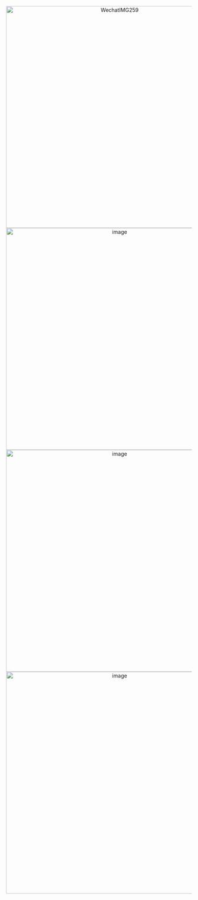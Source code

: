 <div align="center">
  <img src="https://github.com/user-attachments/assets/a92055b5-bf67-406b-8328-2906f861a174" alt="WechatIMG259" width="600"/>
  <img src="https://github.com/user-attachments/assets/7fdfe765-38e3-484d-9e4e-41708acd73ac" alt="image" width="600"/>
  <img src="https://github.com/user-attachments/assets/f6cb5939-b6d0-40b4-ad0b-2658227af55a" alt="image" width="600"/>
  <img src="https://github.com/user-attachments/assets/2a3ae837-5655-4f5c-99ca-1ab76ac64674" alt="image" width="600"/>
</div>

